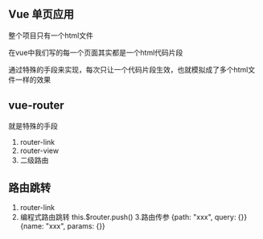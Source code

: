 ## Vue 单页应用
整个项目只有一个html文件

在vue中我们写的每一个页面其实都是一个html代码片段

通过特殊的手段来实现，每次只让一个代码片段生效，也就模拟成了多个html文件一样的效果

## vue-router
就是特殊的手段

1. router-link
2. router-view
3. 二级路由
## 路由跳转
1. router-link
2. 编程式路由跳转 this.$router.push()
3.路由传参 {path: "xxx", query: {}} {name: "xxx", params: {}}